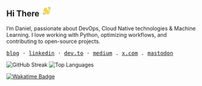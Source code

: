 <h2 align="left">
    Hi There  
    <img src="https://github.com/danielcristho/danielcristho/blob/main/wave.gif"  
         alt="Waving hand animated gif"  
         height="30"  
         width="30" />  
</h2>  

I’m Daniel, passionate about DevOps, Cloud Native technologies & Machine Learning. I love working with Python, optimizing workflows, and contributing to open-source projects.

<p align="left">
  <samp>
    <a href="https://danielcristho.site/blog">blog</a> ·
    <a href="https://www.linkedin.com/in/daniel-pepuho">linkedin</a> ·
    <a href="https://dev.to/danielcristho">dev.to</a> ·
    <a href="https://medium.com/@danielpepuho">medium</a> .
    <a href="https://twitter.com/chrstdan">x.com</a> .
    <a href="https://mastodon.social/@danielcristho"> mastodon</a>

    
  </samp>
</p>

<p align="left">
  <img height=160 src="https://github-readme-streak-stats.herokuapp.com/?user=danielcristho&theme=gruvbox&hide_border=false" alt="GitHub Streak" />
  <img height=160 src="https://github-readme-stats.vercel.app/api/top-langs/?username=danielcristho&theme=gruvbox&hide_border=false&layout=compact&hide=javascript,c%23,CSS,blade,HTML,php,shaderlab&langs_count=8" alt="Top Languages" />
</p>

<p align="left">
  <a href="https://wakatime.com/@e7f380cc-1fda-4868-84f9-cd5b516d7cb9">
    <img src="https://wakatime.com/badge/user/e7f380cc-1fda-4868-84f9-cd5b516d7cb9.svg?style=for-the-badge" alt="Wakatime Badge" />
  </a>
</p> 
